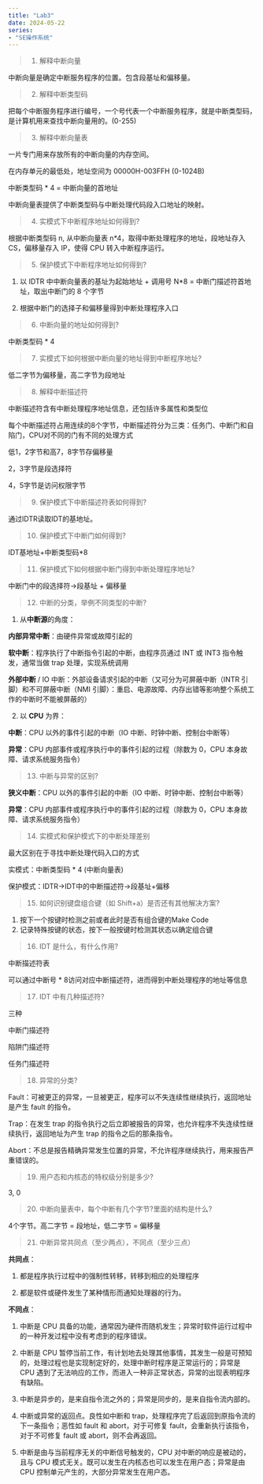 ```yaml
---
title: "Lab3"
date: 2024-05-22
series: 
- "SE操作系统"
---
```


> 1. 解释中断向量

中断向量是确定中断服务程序的位置。包含段基址和偏移量。

> 2. 解释中断类型码

把每个中断服务程序进行编号，一个号代表一个中断服务程序，就是中断类型码，是计算机用来查找中断向量用的。(0-255)

> 3. 解释中断向量表

一片专门用来存放所有的中断向量的内存空间。

在内存单元的最低处，地址空间为 00000H-003FFH (0-1024B)

中断类型码 * 4 = 中断向量的首地址

中断向量表提供了中断类型码与中断处理代码段入口地址的映射。

> 4. 实模式下中断程序地址如何得到?

根据中断类型码 n, 从中断向量表 n*4，取得中断处理程序的地址，段地址存入 CS，偏移量存入 IP，使得 CPU 转入中断程序运行。

> 5. 保护模式下中断程序地址如何得到?

1) 以 IDTR 中中断向量表的基址为起始地址 + 调用号 N*8 = 中断门描述符首地址，取出中断门的 8 个字节

2) 根据中断门的选择子和偏移量得到中断处理程序入口

> 6. 中断向量的地址如何得到?

中断类型码 * 4

> 7. 实模式下如何根据中断向量的地址得到中断程序地址?

低二字节为偏移量，高二字节为段地址

> 8. 解释中断描述符

中断描述符含有中断处理程序地址信息，还包括许多属性和类型位

每个中断描述符占用连续的8个字节，中断描述符分为三类：任务门、中断门和自陷门，CPU对不同的门有不同的处理方式

低1，2字节和高7，8字节存偏移量

2，3字节是段选择符

4，5字节是访问权限字节

> 9. 保护模式下中断描述符表如何得到?

通过IDTR读取IDT的基地址。

> 10. 保护模式下中断门如何得到?

IDT基地址+中断类型码*8

> 11. 保护模式下如何根据中断门得到中断处理程序地址?

中断门中的段选择符->段基址 + 偏移量

> 12. 中断的分类，举例不同类型的中断?

1) 从**中断源**的角度：

**内部异常中断**：由硬件异常或故障引起的

**软中断**：程序执行了中断指令引起的中断，由程序员通过 INT 或 INT3 指令触发，通常当做 trap 处理，实现系统调用

**外部中断** / IO 中断：外部设备请求引起的中断（又可分为可屏蔽中断（INTR 引脚）和不可屏蔽中断（NMI 引脚）：重启、电源故障、内存出错等影响整个系统工作的中断时不能被屏蔽的）

2) 以 **CPU** 为界：

**中断**：CPU 以外的事件引起的中断（IO 中断、时钟中断、控制台中断等）

**异常**：CPU 内部事件或程序执行中的事件引起的过程（除数为 0，CPU 本身故障、请求系统服务指令）

> 13. 中断与异常的区别?

**狭义中断**：CPU 以外的事件引起的中断（IO 中断、时钟中断、控制台中断等）

**异常**：CPU 内部事件或程序执行中的事件引起的过程（除数为 0，CPU 本身故障、请求系统服务指令）

> 14. 实模式和保护模式下的中断处理差别

最大区别在于寻找中断处理代码入口的方式

实模式：中断类型码 * 4 (中断向量表)

保护模式：IDTR->IDT中的中断描述符->段基址+偏移

> 15. 如何识别键盘组合键（如 Shift+a）是否还有其他解决方案?

1. 按下一个按键时检测之前或者此时是否有组合键的Make Code
2. 记录特殊按键的状态，按下一般按键时检测其状态以确定组合键

> 16. IDT 是什么，有什么作用?

中断描述符表

可以通过中断号 * 8访问对应中断描述符，进而得到中断处理程序的地址等信息

> 17. IDT 中有几种描述符?

三种

中断门描述符

陷阱门描述符

任务门描述符

> 18. 异常的分类?

Fault：可被更正的异常，一旦被更正，程序可以不失连续性继续执行，返回地址是产生 fault 的指令。

Trap：在发生 trap 的指令执行之后立即被报告的异常，也允许程序不失连续性继续执行，返回地址为产生 trap 的指令之后的那条指令。

Abort：不总是报告精确异常发生位置的异常，不允许程序继续执行，用来报告严重错误的。

> 19. 用户态和内核态的特权级分别是多少?

3, 0

> 20. 中断向量表中，每个中断有几个字节?里面的结构是什么?

4个字节。高二字节 = 段地址，低二字节 = 偏移量

> 21. 中断异常共同点（至少两点），不同点（至少三点）

**共同点**：

1. 都是程序执行过程中的强制性转移，转移到相应的处理程序

2. 都是软件或硬件发生了某种情形而通知处理器的行为。

**不同点**：

1) 中断是 CPU 具备的功能，通常因为硬件而随机发生；异常时软件运行过程中的一种开发过程中没有考虑到的程序错误。

2) 中断是 CPU 暂停当前工作，有计划地去处理其他事情，其发生一般是可预知的，处理过程也是实现制定好的，处理中断时程序是正常运行的；异常是 CPU 遇到了无法响应的工作，而进入一种非正常状态，异常的出现表明程序有缺陷。

3) 中断是异步的，是来自指令流之外的；异常是同步的，是来自指令流内部的。

4) 中断或异常的返回点。良性如中断和 trap，处理程序完了后返回到原指令流的下一条指令；恶性如 fault 和 abort，对于可修复 fault，会重新执行该指令，对于不可修复 fault 或 abort，则不会再返回。

5) 中断是由与当前程序无关的中断信号触发的，CPU 对中断的响应是被动的，且与 CPU 模式无关。既可以发生在内核态也可以发生在用户态；异常是由 CPU 控制单元产生的，大部分异常发生在用户态。
